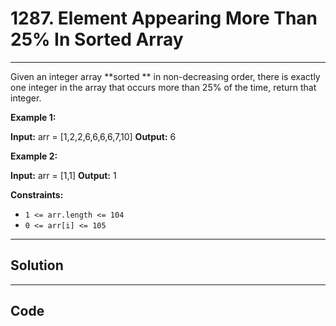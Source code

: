 # 1287. Element Appearing More Than 25% In Sorted Array

---

Given an integer array **sorted ** in non-decreasing order, there is exactly one integer in the array that occurs more than 25% of the time, return that integer.

 

**Example 1:**


**Input:** arr = [1,2,2,6,6,6,6,7,10]
**Output:** 6


**Example 2:**


**Input:** arr = [1,1]
**Output:** 1


 

**Constraints:**

  * `1 <= arr.length <= 104`
  * `0 <= arr[i] <= 105`

---

## Solution



---

## Code
```python


```